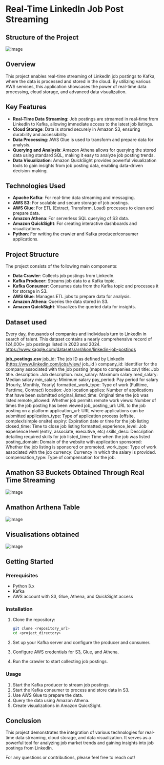 
# Real-Time LinkedIn Job Post Streaming

## Structure of the Project
![image](https://github.com/user-attachments/assets/6835760b-9b9e-42c7-893e-40af84c509ba)


## Overview

This project enables real-time streaming of LinkedIn job postings to Kafka, where the data is processed and stored in the cloud. By utilizing various AWS services, this application showcases the power of real-time data processing, cloud storage, and advanced data visualization.

## Key Features

- **Real-Time Data Streaming**: Job postings are streamed in real-time from LinkedIn to Kafka, allowing immediate access to the latest job listings.
- **Cloud Storage**: Data is stored securely in Amazon S3, ensuring durability and accessibility.
- **Data Processing**: AWS Glue is used to transform and prepare data for analysis.
- **Querying and Analysis**: Amazon Athena allows for querying the stored data using standard SQL, making it easy to analyze job posting trends.
- **Data Visualization**: Amazon QuickSight provides powerful visualization tools to gain insights from job posting data, enabling data-driven decision-making.

## Technologies Used

- **Apache Kafka**: For real-time data streaming and messaging.
- **AWS S3**: For scalable and secure storage of job postings.
- **AWS Glue**: For ETL (Extract, Transform, Load) processes to clean and prepare data.
- **Amazon Athena**: For serverless SQL querying of S3 data.
- **Amazon QuickSight**: For creating interactive dashboards and visualizations.
- **Python**: For writing the crawler and Kafka producer/consumer applications.

## Project Structure

The project consists of the following main components:

- **Data Crawler**: Collects job postings from LinkedIn.
- **Kafka Producer**: Streams job data to a Kafka topic.
- **Kafka Consumer**: Consumes data from the Kafka topic and processes it for storage in S3.
- **AWS Glue**: Manages ETL jobs to prepare data for analysis.
- **Amazon Athena**: Queries the data stored in S3.
- **Amazon QuickSight**: Visualizes the queried data for insights.

## Dataset used
Every day, thousands of companies and individuals turn to LinkedIn in search of talent. This dataset contains a nearly comprehensive record of 124,000+ job postings listed in 2023 and 2024. 
https://www.kaggle.com/datasets/arshkon/linkedin-job-postings

**job_postings.csv**
job_id: The job ID as defined by LinkedIn (https://www.linkedin.com/jobs/view/ job_id )
company_id: Identifier for the company associated with the job posting (maps to companies.csv)
title: Job title.
description: Job description.
max_salary: Maximum salary
med_salary: Median salary
min_salary: Minimum salary
pay_period: Pay period for salary (Hourly, Monthly, Yearly)
formatted_work_type: Type of work (Fulltime, Parttime, Contract)
location: Job location
applies: Number of applications that have been submitted
original_listed_time: Original time the job was listed
remote_allowed: Whether job permits remote work
views: Number of times the job posting has been viewed
job_posting_url: URL to the job posting on a platform
application_url: URL where applications can be submitted
application_type: Type of application process (offsite, complex/simple onsite)
expiry: Expiration date or time for the job listing
closed_time: Time to close job listing
formatted_experience_level: Job experience level (entry, associate, executive, etc)
skills_desc: Description detailing required skills for job
listed_time: Time when the job was listed
posting_domain: Domain of the website with application
sponsored: Whether the job listing is sponsored or promoted.
work_type: Type of work associated with the job
currency: Currency in which the salary is provided.
compensation_type: Type of compensation for the job.

## Amathon S3 Buckets Obtained Through Real Time Streaming
![image](https://github.com/user-attachments/assets/96fb22b4-c907-4419-a732-f957d3c3cd64)

## Amathon Arthena Table
![image](https://github.com/user-attachments/assets/f9f78a85-7d13-4304-9288-3452acfadcf8)

## Visualisations obtained
![image](https://github.com/user-attachments/assets/7d85b8ad-26eb-46bc-addf-f80334b53978)

## Getting Started

### Prerequisites

- Python 3.x
- Kafka
- AWS account with S3, Glue, Athena, and QuickSight access

### Installation

1. Clone the repository:
   ```bash
   git clone <repository_url>
   cd <project_directory>
   ```

3. Set up your Kafka server and configure the producer and consumer.

4. Configure AWS credentials for S3, Glue, and Athena.

5. Run the crawler to start collecting job postings.

### Usage

1. Start the Kafka producer to stream job postings.
2. Start the Kafka consumer to process and store data in S3.
3. Use AWS Glue to prepare the data.
4. Query the data using Amazon Athena.
5. Create visualizations in Amazon QuickSight.

## Conclusion

This project demonstrates the integration of various technologies for real-time data streaming, cloud storage, and data visualization. It serves as a powerful tool for analyzing job market trends and gaining insights into job postings from LinkedIn.

For any questions or contributions, please feel free to reach out!
